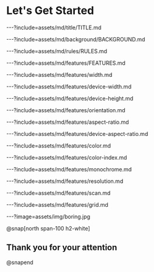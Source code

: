 # Let's Get Started

---?include=assets/md/title/TITLE.md

---?include=assets/md/background/BACKGROUND.md

---?include=assets/md/rules/RULES.md

---?include=assets/md/features/FEATURES.md

---?include=assets/md/features/width.md

---?include=assets/md/features/device-width.md

---?include=assets/md/features/device-height.md

---?include=assets/md/features/orientation.md

---?include=assets/md/features/aspect-ratio.md

---?include=assets/md/features/device-aspect-ratio.md

---?include=assets/md/features/color.md

---?include=assets/md/features/color-index.md

---?include=assets/md/features/monochrome.md

---?include=assets/md/features/resolution.md

---?include=assets/md/features/scan.md

---?include=assets/md/features/grid.md

---?image=assets/img/boring.jpg

@snap[north span-100 h2-white]
## Thank you for your attention
@snapend
